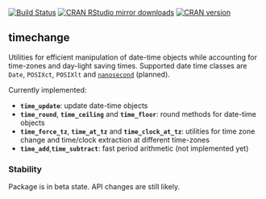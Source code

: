[![Build Status](https://travis-ci.org/vspinu/timechange.svg?branch=master)](https://travis-ci.org/vspinu/timechange) [![CRAN RStudio mirror downloads](http://cranlogs.r-pkg.org/badges/timechange)](https://cran.r-project.org/package=timechange) [![CRAN version](http://www.r-pkg.org/badges/version/timechange)](https://cran.r-project.org/package=timechange)

## timechange

Utilities for efficient manipulation of date-time objects while accounting for time-zones and day-light saving times. Supported date time classes are `Date`, `POSIXct`, `POSIXlt` and [`nanosecond`](https://cran.rstudio.com/web/packages/nanotime/index.html) (planned).

Currently implemented:

 - __`time_update`__: update date-time objects
 - __`time_round`__, __`time_ceiling`__ and __`time_floor`__: round methods for date-time objects
 - __`time_force_tz`__, __`time_at_tz`__ and __`time_clock_at_tz`__: utilities for time zone change and time/clock extraction at different time-zones
 - __`time_add`__,__`time_subtract`__: fast period arithmetic (not implemented yet)


### Stability

Package is in beta state. API changes are still likely.
